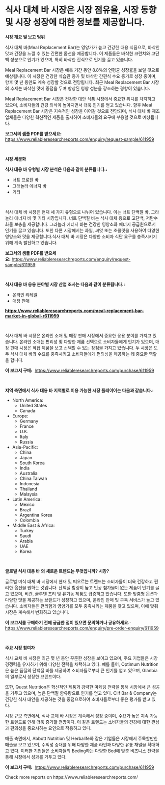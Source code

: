 <p><h1>식사 대체 바 시장은 시장 점유율, 시장 동향 및 시장 성장에 대한 정보를 제공합니다.</h1></p><p><strong>시장 개요 및 보고 범위</strong></p>
<p><p>식사 대체 바(Meal Replacement Bar)는 영양가가 높고 건강한 대용 식품으로, 바삭한 맛과 긴장을 느낄 수 있는 간편한 옵션을 제공합니다. 이 제품들은 바삭한 크런치와 고단백 성분으로 인기가 있으며, 특히 바삭한 간식으로 인기를 끌고 있습니다.</p><p>Meal Replacement Bar 시장은 예측 기간 동안 8.8%의 연평균 성장률을 보일 것으로 예상됩니다. 이 시장은 건강한 식습관 증가 및 바삭한 간편식 수요 증가로 성장 중이며, 향후 몇 년 동안도 계속 성장할 것으로 전망됩니다. 최근 Meal Replacement Bar 시장의 추세는 바삭한 맛에 중점을 두며 향상된 영양 성분을 강조하는 경향이 있습니다.</p><p>Meal Replacement Bar 시장은 건강한 대안 식품 시장에서 중요한 위치를 차지하고 있으며, 소비자들의 건강 의식이 높아지면서 더욱 인기를 얻고 있습니다. 향후 Meal Replacement Bar 시장은 지속적인 성장을 이어갈 것으로 전망되며, 식사 대체 바 제조업체들은 다양한 혁신적인 제품을 출시하여 소비자들의 요구에 부응할 것으로 예상됩니다.</p></p>
<p><strong>보고서의 샘플 PDF를 받으세요:</strong> <a href="https://www.reliableresearchreports.com/enquiry/request-sample/611959">https://www.reliableresearchreports.com/enquiry/request-sample/611959</a></p>
<p>&nbsp;</p>
<p><strong>시장 세분화</strong></p>
<p><strong>식사 대용 바 유형별 시장 분석은 다음과 같이 분류됩니다.:</strong></p>
<p><ul><li>너트 프로틴 바</li><li>그래놀라 에너지 바</li><li>기타</li></ul></p>
<p>&nbsp;</p>
<p><p>식사 대체 바 시장은 현재 세 가지 유형으로 나뉘어 있습니다. 이는 너트 단백질 바, 그라놀라 에너지 바 및 기타 시장입니다. 너트 단백질 바는 식사 대체 용으로 고단백, 저탄수화물 보충을 제공합니다. 그라놀라 에너지 바는 건강한 영양소와 에너지 공급원으로서 인기를 끌고 있습니다. 또한 다른 시장에서는 과일, 씨앗 또는 초콜릿을 사용하여 다양한 영양소와 맛을 제공합니다.식사 대체 바 시장은 다양한 소비자 식단 요구를 충족시키기 위해 계속 발전하고 있습니다.</p></p>
<p><strong>보고서의 샘플 PDF를 받으세요:</strong>&nbsp;<a href="https://www.reliableresearchreports.com/enquiry/request-sample/611959">https://www.reliableresearchreports.com/enquiry/request-sample/611959</a></p>
<p>&nbsp;</p>
<p><strong> 식사 대용 바 응용 분야별 시장 산업 조사는 다음과 같이 분류됩니다.:</strong></p>
<p><ul><li>온라인 리테일</li><li>매장 판매</li></ul></p>
<p><strong><a href="https://www.reliableresearchreports.com/meal-replacement-bar-market-in-global-r611959">https://www.reliableresearchreports.com/meal-replacement-bar-market-in-global-r611959</a></strong></p>
<p>&nbsp;</p>
<p><p>식사 대체 바 시장은 온라인 소매 및 매장 판매 시장에서 중요한 응용 분야를 가지고 있습니다. 온라인 소매는 편리성 및 다양한 제품 선택으로 소비자들에게 인기가 있으며, 매장 판매 시장은 직접 제품을 보고 선택할 수 있는 장점을 가지고 있습니다. 두 시장은 모두 식사 대체 바의 수요를 충족시키고 소비자들에게 편의성을 제공하는 데 중요한 역할을 합니다.</p></p>
<p><strong>이 보고서 구매:</strong>&nbsp; <a href="https://www.reliableresearchreports.com/purchase/611959">https://www.reliableresearchreports.com/purchase/611959</a></p>
<p>&nbsp;</p>
<p><strong>지역 측면에서 식사 대용 바 지역별로 이용 가능한 시장 플레이어는 다음과 같습니다.:</strong></p>
<p><ul>
    <li>
        North America:
        <ul>
            <li>United States</li>
            <li>Canada</li>
        </ul>
    </li>
    <li>
        Europe:
        <ul>
            <li>Germany</li>
            <li>France</li>
            <li>U.K.</li>
            <li>Italy</li>
            <li>Russia</li>
        </ul>
    </li>
    <li>
        Asia-Pacific:
        <ul>
            <li>China</li>
            <li>Japan</li>
            <li>South Korea</li>
            <li>India</li>
            <li>Australia</li>
            <li>China Taiwan</li>
            <li>Indonesia</li>
            <li>Thailand</li>
            <li>Malaysia</li>
        </ul>
    </li>
    <li>
        Latin America:
        <ul>
            <li>Mexico</li>
            <li>Brazil</li>
            <li>Argentina Korea</li>
            <li>Colombia</li>
        </ul>
    </li>
    <li>
        Middle East & Africa:
        <ul>
            <li>Turkey</li>
            <li>Saudi</li>
            <li>Arabia</li>
            <li>UAE</li>
            <li>Korea</li>
        </ul>
    </li>
    </ul></p>
<p>&nbsp;</p>
<p><strong>글로벌 식사 대용 바 의 새로운 트렌드는 무엇입니까? 시장?</strong></p>
<p><p>글로벌 미식 대체 바 시장에서 현재 및 떠오르는 트렌드는 소비자들이 더욱 건강하고 편리한 옵션을 원하는 것입니다. 단백질 함량이 높고 인공 첨가물이 없는 제품이 인기를 끌고 있으며, 비건, 글루텐 프리 및 유기농 제품도 급증하고 있습니다. 또한 맞춤형 옵션과 다양한 맛을 제공하는 브랜드가 성장하고 있으며, 온라인 판매 및 구독 서비스가 늘고 있습니다. 소비자들은 편리함과 영양가를 모두 충족시키는 제품을 찾고 있으며, 이에 맞춰 시장은 계속해서 변화하고 있습니다.</p></p>
<p><strong>이 보고서를 구매하기 전에 궁금한 점이 있으면 문의하거나 공유하세요.</strong>- <a href="https://www.reliableresearchreports.com/enquiry/pre-order-enquiry/611959">https://www.reliableresearchreports.com/enquiry/pre-order-enquiry/611959</a></p>
<p>&nbsp;</p>
<p><strong>주요 시장 참여자</strong></p>
<p><p>식사 교체 바 시장은 최근 몇 년 동안 꾸준한 성장을 보이고 있으며, 주요 기업들은 시장 경쟁력을 유지하기 위해 다양한 전략을 채택하고 있다. 예를 들어, Optimum Nutrition은 높은 품질의 단백질 바를 제공하여 소비자들로부터 큰 인기를 얻고 있으며, Glanbia의 일부로서 성장한 브랜드이다.</p><p>또한, Quest Nutrition은 혁신적인 제품과 강력한 마케팅 전략을 통해 시장에서 큰 성공을 거두고 있으며, 높은 단백질 함유량으로 인기를 얻고 있다. Clif Bar & Company는 건강한 식사 대안을 제공하는 것을 중점으로하여 소비자들로부터 좋은 평가를 받고 있다.</p><p>시장 규모 측면에서, 식사 교체 바 시장은 계속해서 성장 중이며, 수요가 높은 지속 가능한 트렌드로 인해 더욱 증가할 전망이다. 이 같은 트렌드는 소비자들의 건강에 대한 관심과 편의성을 중요시하는 요인으로 작용하고 있다.</p><p>매출 측면에서, Abbott Nutrition 및 Herbalife와 같은 기업들은 시장에서 주목할만한 매출을 보고 있으며, 수익성 증대를 위해 다양한 제품 라인과 다양한 유통 채널을 확대하고 있다. 이러한 기업들은 소비자들의 Beding하는 다양한 Bed에 맞춘 비즈니스 전략을 통해 시장에서 성과를 거두고 있다.</p></p>
<p><strong>이 보고서 구매:</strong>&nbsp;&nbsp;<a href="https://www.reliableresearchreports.com/purchase/611959">https://www.reliableresearchreports.com/purchase/611959</a></p>
<p>Check more reports on https://www.reliableresearchreports.com/</p>